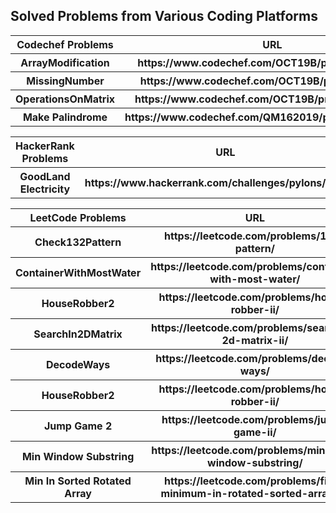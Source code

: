 ## Solved Problems from Various Coding Platforms

<html lang="en">
    <meta charset="utf-8">
  <link rel="dns-prefetch" href="https://github.githubassets.com">
  <link rel="dns-prefetch" href="https://avatars0.githubusercontent.com">
  <link rel="dns-prefetch" href="https://avatars1.githubusercontent.com">
  <link rel="dns-prefetch" href="https://avatars2.githubusercontent.com">
  <link rel="dns-prefetch" href="https://avatars3.githubusercontent.com">
  <link rel="dns-prefetch" href="https://github-cloud.s3.amazonaws.com">
  <link rel="dns-prefetch" href="https://user-images.githubusercontent.com/">



  <link crossorigin="anonymous" media="all" integrity="sha512-6n1YJKtZY5Ca6umfKUilaXS5b6Cxywb+4eGfryi/HfvOYvzbbnahUwkAgkmpV9RExoZ8rSXE+q5o+j9V1KJQJQ==" rel="stylesheet" href="https://github.githubassets.com/assets/frameworks-ee617bc9c481ffefa8d30b335398af1f.css" />

<body>
<table>
  <tr>
    <th>Codechef Problems</th>
    <th>URL</th>
    <th>Solution</th>
  </tr>
  <tbody>
  <tr>
    <th>ArrayModification</th>
    <th>https://www.codechef.com/OCT19B/problems/MARM/</th>
    <th><a href="https://github.com/pramodhosahalli/solved_problems/blob/master/Codechef/October_Long/ArrayModification.py">Python</a>         </th>
  </tr>
  <tr>
    <th>MissingNumber</th>
    <th>https://www.codechef.com/OCT19B/problems/MSNG</th>
    <th><a href="https://github.com/pramodhosahalli/solved_problems/blob/master/Codechef/October_Long/MissingNumber.py">Python</a>         </th>
  </tr>
  <tr>
    <th>OperationsOnMatrix</th>
    <th>https://www.codechef.com/OCT19B/problems/SAKTAN</th>
    <th><a href="https://github.com/pramodhosahalli/solved_problems/blob/master/Codechef/October_Long/OperationsOnMatrix.java">Java</a>         </th>
  </tr> 
  <tr>
    <th>Make Palindrome</th>
    <th>https://www.codechef.com/QM162019/problems/KQM16B/</th>
    <th><a href="https://github.com/pramodhosahalli/solved_problems/blob/master/Codechef/October_Long/RemoveMinCharsToMakePalindrome.py">Python</a>         </th>
  </tr> 
  </tbody>
</table>
     
<table>
  <tr>
    <th>HackerRank Problems</th>
    <th>URL</th>
    <th>Solution</th>
  </tr>
  <tbody>
  <tr>
    <th>GoodLand Electricity</th>
    <th>https://www.hackerrank.com/challenges/pylons/problem</th>
    <th><a href="https://github.com/pramodhosahalli/solved_problems/blob/master/HackerRank/GoodLandElectricity.py">Python</a>         </th>
  </tr>
  </tbody>
</table>


<table>
  <tr>
    <th>LeetCode Problems</th>
    <th>URL</th>
    <th>Solution</th>
  </tr>
  <tbody>
  <tr>
    <th>Check132Pattern</th>
    <th>https://leetcode.com/problems/132-pattern/</th>
    <th><a href="https://github.com/pramodhosahalli/solved_problems/blob/master/LeetCode/Check132Pattern.java">Java</a></th>
  </tr>
  <tr>
    <th>ContainerWithMostWater</th>
    <th>https://leetcode.com/problems/container-with-most-water/</th>
    <th><a href="https://github.com/pramodhosahalli/solved_problems/blob/master/LeetCode/ContainerWithMostWater.py">Python</a></th>
  </tr>
  <tr>
    <th>HouseRobber2</th>
    <th>https://leetcode.com/problems/house-robber-ii/</th>
    <th><a href="https://github.com/pramodhosahalli/solved_problems/blob/master/LeetCode/HouseRobber2.py">Python</a></th>
  </tr>
  <tr>
    <th>SearchIn2DMatrix</th>
    <th>https://leetcode.com/problems/search-a-2d-matrix-ii/</th>
    <th><a href="https://github.com/pramodhosahalli/solved_problems/blob/master/LeetCode/SearchIn2DMatrix.java">Java</a></th>
  </tr>
      
  <tr>
    <th>DecodeWays</th>
    <th>https://leetcode.com/problems/decode-ways/</th>
    <th><a href="https://github.com/pramodhosahalli/solved_problems/blob/master/LeetCode/DecodeWays.java">Java</a></th>
  </tr>

  <tr>
    <th>HouseRobber2</th>
    <th>https://leetcode.com/problems/house-robber-ii/</th>
    <th><a href="https://github.com/pramodhosahalli/solved_problems/blob/master/LeetCode/HouseRobber2.py">Python</a></th>
  </tr>

  <tr>
    <th>Jump Game 2</th>
    <th>https://leetcode.com/problems/jump-game-ii/</th>
    <th><a href="https://github.com/pramodhosahalli/solved_problems/blob/master/LeetCode/JumpGame2.go">Golang</a></th>
  </tr>

  <tr>
    <th>Min Window Substring</th>
    <th>https://leetcode.com/problems/minimum-window-substring/</th>
    <th><a href="https://github.com/pramodhosahalli/solved_problems/blob/master/LeetCode/MinWindowSubstring.java">Java</a></th>
  </tr>

  <tr>
    <th>Min In Sorted Rotated Array</th>
    <th>https://leetcode.com/problems/find-minimum-in-rotated-sorted-array-ii/</th>
    <th><a href="https://github.com/pramodhosahalli/solved_problems/blob/master/LeetCode/FindMinSortedRotArray.java">Java</a></th>
  </tr>

      
  </tbody>
</table>

</body>
</html>
